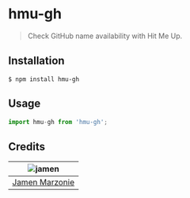 # hmu-gh
> Check GitHub name availability with Hit Me Up.

## Installation
```shell
$ npm install hmu-gh
```

## Usage
```javascript
import hmu-gh from 'hmu-gh';
```

## Credits
| ![jamen][avatar] |
|:---:|
| [Jamen Marzonie][github] |

  [avatar]: https://avatars.githubusercontent.com/u/6251703?v=3&s=125
  [github]: https://github.com/jamen